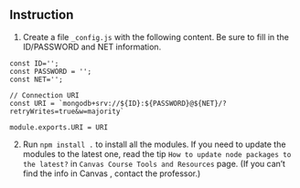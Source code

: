 ## Instruction

1. Create a file `_config.js` with the following content. Be sure to fill in the ID/PASSWORD and NET information. 

```
const ID=''; 
const PASSWORD = ''; 
const NET=''; 

// Connection URI
const URI = `mongodb+srv://${ID}:${PASSWORD}@${NET}/?retryWrites=true&w=majority`

module.exports.URI = URI
```

2. Run `npm install .` to install all the modules. If you need to update the modules to the latest one, read the tip `How to update node packages to the latest?` in `Canvas Course Tools and Resources` page. (If you can’t find the info in Canvas , contact the professor.)
